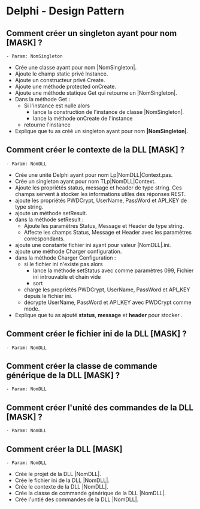 # Delphi - Design Pattern

## Comment créer un singleton ayant pour nom [MASK] ?
    - Param: NomSingleton

* Crée une classe ayant pour nom |NomSingleton|.
* Ajoute le champ static privé Instance.
* Ajoute un constructeur privé Create.
* Ajoute une méthode protected onCreate.
* Ajoute une méthode statique Get qui retourne un |NomSingleton|.
* Dans la méthode Get : 
    * Si l'instance est nulle alors
        * lance la construction de l'instance de classe |NomSingleton|.
        * lance la méthode onCreate de l'instance
    * retourne l'instance
* Explique que tu as créé un singleton ayant pour nom **|NomSingleton|**.

## Comment créer le contexte de la DLL [MASK] ?
    - Param: NomDLL

* Crée une unité Delphi ayant pour nom Lp|NomDLL|Context.pas.
* Crée un singleton ayant pour nom TLp|NomDLL|Context.
* Ajoute les propriétés status, message et header de type string. Ces champs servent à stocker les informations utiles des réponses REST.
* ajoute les propriétés PWDCrypt, UserName, PassWord et API_KEY de type string.
* ajoute un méthode setResult.
* dans la méthode setResult : 
    * Ajoute les paramètres Status, Message et Header de type string.
    * Affecte les champs Status, Message et Header avec les paramètres correspondants.
* ajoute une constante fichier ini ayant pour valeur |NomDLL|.ini.
* ajoute une méthode Charger configuration.
* dans la méthode Charger Configuration :
    * si le fichier ini n'existe pas alors
        * lance la méthode setStatus avec comme paramètres 099, Fichier ini introuvable et chain vide
        * sort
    * charge les propriétés PWDCrypt, UserName, PassWord et API_KEY depuis le fichier ini.
    * décrypte UserName, PassWord et API_KEY avec PWDCrypt comme mode.
* Explique que tu as ajouté **status**, **message** et **header** pour stocker .

## Comment créer le fichier ini de la DLL [MASK] ?
    - Param: NomDLL

## Comment créer la classe de commande générique de la DLL [MASK] ?
    - Param: NomDLL

## Comment créer l'unité des commandes de la DLL [MASK] ?
    - Param: NomDLL

## Comment créer la DLL [MASK]
    - Param: NomDLL

* Crée le projet de la DLL |NomDLL|.
* Crée le fichier ini de la DLL |NomDLL|.
* Crée le contexte de la DLL |NomDLL|.
* Crée la classe de commande générique de la DLL |NomDLL|.
* Crée l'untié des commandes de la DLL |NomDLL|.
